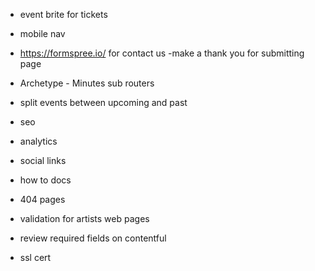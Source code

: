 - event brite for tickets

- mobile nav

- https://formspree.io/ for contact us
	 -make a thank you for submitting page

- Archetype - Minutes sub routers

- split events between upcoming and past 

- seo

- analytics

- social links

- how to docs

- 404 pages

- validation for artists web pages

- review required fields on contentful

- ssl cert